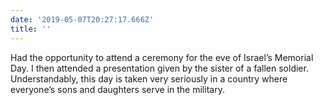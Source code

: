 ```yaml
---
date: '2019-05-07T20:27:17.666Z'
title: ''
---
```

Had the opportunity to attend a ceremony for the eve of Israel’s Memorial Day. I then attended a presentation given by the sister of a fallen soldier. Understandably, this day is taken very seriously in a country where everyone’s sons and daughters serve in the military.
